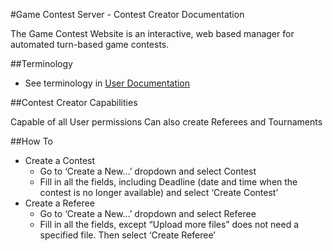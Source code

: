 #Game Contest Server - Contest Creator Documentation

The Game Contest Website is an interactive, web based manager for automated turn-based game contests.

##Terminology

* See terminology in [User Documentation](/documentation/user/index.md)

##Contest Creator Capabilities

Capable of all User permissions
Can also create Referees and Tournaments

##How To

* Create a Contest
	* Go to ‘Create a New…’ dropdown and select Contest
	* Fill in all the fields, including Deadline (date and time when the contest is no longer available) and select ‘Create Contest’
* Create a Referee
	* Go to ‘Create a New…’ dropdown and select Referee
	* Fill in all the fields, except “Upload more files” does not need a specified file. Then select ‘Create Referee’


